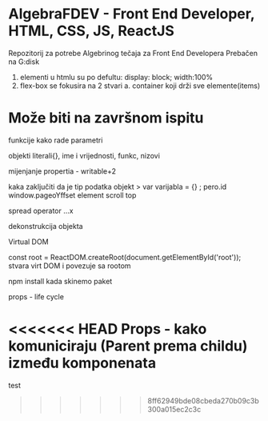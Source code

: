 # AlgebraFDEV - Front End Developer, HTML, CSS, JS, ReactJS

Repozitorij za potrebe Algebrinog tečaja za Front End Developera
Prebačen na G:disk

1. elementi u htmlu su po defultu:
   display: block;
   width:100%
2. flex-box se fokusira na 2 stvari
   a. container koji drži sve elemente(items)

# Može biti na završnom ispitu

funkcije
kako rade parametri

objekti
literali{}, ime i vrijednosti, funkc, nizovi

mijenjanje propertia - writable+2

kaka zaključiti da je tip podatka objekt > var varijabla = {} ; pero.id
window.pageoYffset
element scroll top

spread operator ...x

dekonstrukcija objekta

Virtual DOM

const root = ReactDOM.createRoot(document.getElementById('root')); stvara virt DOM i povezuje sa rootom

npm install kada skinemo paket

props - life cycle

<<<<<<< HEAD
Props - kako komuniciraju (Parent prema childu) između komponenata
=======
test
>>>>>>> 8ff62949bde08cbeda270b09c3b300a015ec2c3c
